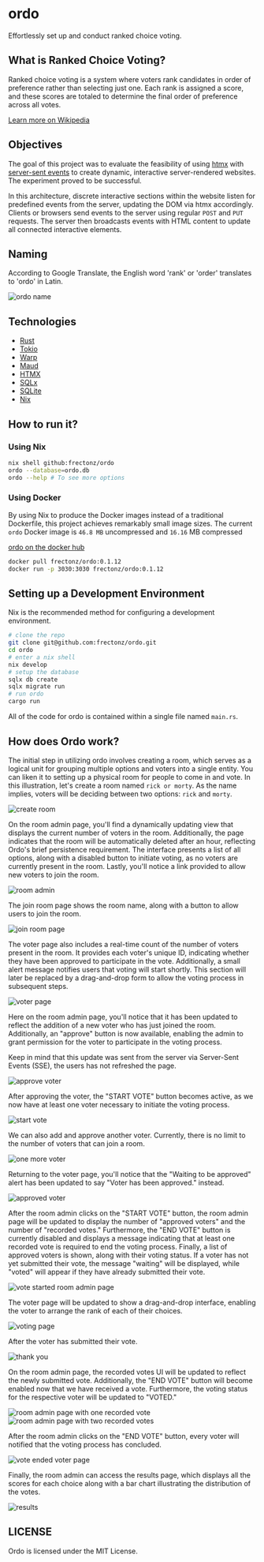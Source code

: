 # ordo
Effortlessly set up and conduct ranked choice voting.

## What is Ranked Choice Voting?

Ranked choice voting is a system where voters rank candidates in order of preference rather than selecting just one. Each rank is assigned a score, and these scores are totaled to determine the final order of preference across all votes.

[Learn more on Wikipedia](https://en.wikipedia.org/wiki/Ranked_voting)

## Objectives

The goal of this project was to evaluate the feasibility of using [htmx](https://htmx.org/) with [server-sent events](https://developer.mozilla.org/en-US/docs/Web/API/Server-sent_events/Using_server-sent_events) to create dynamic, interactive server-rendered websites. The experiment proved to be successful.

In this architecture, discrete interactive sections within the website listen for predefined events from the server, updating the DOM via htmx accordingly. Clients or browsers send events to the server using regular `POST` and `PUT` requests. The server then broadcasts events with HTML content to update all connected interactive elements.

## Naming

According to Google Translate, the English word 'rank' or 'order' translates to 'ordo' in Latin.

![ordo name](./screenshots/name.png)

## Technologies

- [Rust](https://www.rust-lang.org/)
- [Tokio](https://tokio.rs/)
- [Warp](https://github.com/seanmonstar/warp)
- [Maud](https://maud.lambda.xyz/)
- [HTMX](https://htmx.org/)
- [SQLx](https://github.com/launchbadge/sqlx)
- [SQLite](https://sqlite.org/)
- [Nix](https://nixos.org/)

## How to run it?

### Using Nix

```bash
nix shell github:frectonz/ordo
ordo --database=ordo.db
ordo --help # To see more options
```

### Using Docker

By using Nix to produce the Docker images instead of a traditional Dockerfile, this project achieves remarkably small image sizes. The current `ordo` Docker image is `46.8 MB` uncompressed and `16.16` MB compressed

[ordo on the docker hub](https://hub.docker.com/r/frectonz/ordo)

```bash
docker pull frectonz/ordo:0.1.12
docker run -p 3030:3030 frectonz/ordo:0.1.12
```

## Setting up a Development Environment

Nix is the recommended method for configuring a development environment.

```bash
# clone the repo
git clone git@github.com:frectonz/ordo.git
cd ordo
# enter a nix shell
nix develop
# setup the database
sqlx db create
sqlx migrate run
# run ordo
cargo run
```

All of the code for ordo is contained within a single file named `main.rs`.

## How does Ordo work?

The initial step in utilizing ordo involves creating a room, which serves as a logical unit for grouping multiple options and voters into a single entity. You can liken it to setting up a physical room for people to come in and vote. In this illustration, let's create a room named `rick or morty`. As the name implies, voters will be deciding between two options: `rick` and `morty`.

![create room](./screenshots/01.png)

On the room admin page, you'll find a dynamically updating view that displays the current number of voters in the room. Additionally, the page indicates that the room will be automatically deleted after an hour, reflecting Ordo's brief persistence requirement. The interface presents a list of all options, along with a disabled button to initiate voting, as no voters are currently present in the room. Lastly, you'll notice a link provided to allow new voters to join the room.

![room admin](./screenshots/02.png)

The join room page shows the room name, along with a button to allow users to join the room.

![join room page](./screenshots/03.png)

The voter page also includes a real-time count of the number of voters present in the room. It provides each voter's unique ID, indicating whether they have been approved to participate in the vote. Additionally, a small alert message notifies users that voting will start shortly. This section will later be replaced by a drag-and-drop form to allow the voting process in subsequent steps.

![voter page](./screenshots/04.png)

Here on the room admin page, you'll notice that it has been updated to reflect the addition of a new voter who has just joined the room. Additionally, an "approve" button is now available, enabling the admin to grant permission for the voter to participate in the voting process.

Keep in mind that this update was sent from the server via Server-Sent Events (SSE), the users has not refreshed the page.

![approve voter](./screenshots/05.png)

After approving the voter, the "START VOTE" button becomes active, as we now have at least one voter necessary to initiate the voting process.

![start vote](./screenshots/06.png)

We can also add and approve another voter. Currently, there is no limit to the number of voters that can join a room.

![one more voter](./screenshots/07.png)

Returning to the voter page, you'll notice that the "Waiting to be approved" alert has been updated to say "Voter has been approved." instead.

![approved voter](./screenshots/08.png)

After the room admin clicks on the "START VOTE" button, the room admin page will be updated to display the number of "approved voters" and the number of "recorded votes." Furthermore, the "END VOTE" button is currently disabled and displays a message indicating that at least one recorded vote is required to end the voting process. Finally, a list of approved voters is shown, along with their voting status. If a voter has not yet submitted their vote, the message "waiting" will be displayed, while "voted" will appear if they have already submitted their vote.

![vote started room admin page](./screenshots/09.png)

The voter page will be updated to show a drag-and-drop interface, enabling the voter to arrange the rank of each of their choices.

![voting page](./screenshots/10.png)

After the voter has submitted their vote.

![thank you](./screenshots/11.png)

On the room admin page, the recorded votes UI will be updated to reflect the newly submitted vote. Additionally, the "END VOTE" button will become enabled now that we have received a vote. Furthermore, the voting status for the respective voter will be updated to "VOTED."

![room admin page with one recorded vote](./screenshots/12.png)
![room admin page with two recorded votes](./screenshots/13.png)

After the room admin clicks on the "END VOTE" button, every voter will notified that the voting process has concluded.

![vote ended voter page](./screenshots/14.png)

Finally, the room admin can access the results page, which displays all the scores for each choice along with a bar chart illustrating the distribution of the votes.

![results](./screenshots/15.png)

## LICENSE

Ordo is licensed under the MIT License.
